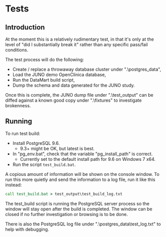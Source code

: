 # Tests

## Introduction
At the moment this is a relatively rudimentary test, in that it's only at the level of "did I substantially break it" rather than any specific pass/fail conditions. 

The test process will do the following:
 
- Create / replace a throwaway database cluster under ".\postgres_data",
- Load the JUNO demo OpenClinica database,
- Run the DataMart build script,
- Dump the schema and data generated for the JUNO study.

Once this is complete, the JUNO dump file under ".\test_output" can be diffed against a known good copy under ".\fixtures" to investigate brokenness.


## Running

To run test build:

- Install PostgreSQL 9.6.
    - 9.3+ might be OK, but latest is best.
- In "pg_env.bat", check that the variable "pg_install_path" is correct.
    - Currently set to the default install path for 9.6 on Windows 7 x64.
- Run the script `test_build.bat`.

A copious amount of information will be shown on the console window. To run this more quietly and send the information to a log file, run it like this instead:
 
```bat
call test_build.bat > test_output\test_build_log.txt
```

The test_build script is running the PostgreSQL server process so the window will stay open after the build is completed. The window can be closed if no further investigation or browsing is to be done.

There is also the PostgreSQL log file under ".\postgres_data\test_log.txt" to help with debugging.
